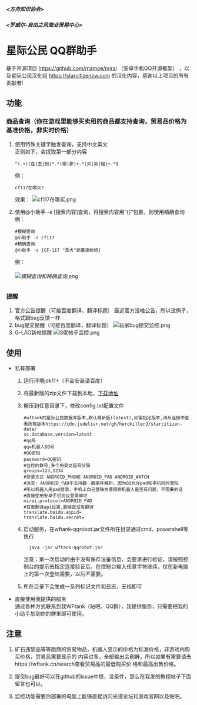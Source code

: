##### <方舟知识协会>

##### <罗威尔-自由之风商业贸易中心>

# 星际公民 QQ群助手

基于开源项目 
https://github.com/mamoe/mirai
（安卓手机QQ开源框架）
，以及星际公民汉化组
https://starcitizenzw.com
的汉化内容，感谢以上项目的所有贡献者!
## 功能

### 商品查询（你在游戏里能够买卖租的商品都支持查询，贸易品价格为基准价格，非实时价格）

1. 使用特殊关键字触发查询，支持中文英文  
   正则如下，会提取第一部分内容
   
    ```regexp
    ^(.+)(在|去|到)*.*(哪|那)+.*(买|卖|租)+.*$
    ```
   例：
   ```
   cf117在哪买?
   ```
   效果：
   ![cf117在哪买.png](https://vip1.loli.io/2021/03/14/CDcaY4AP5j1MeZg.png)
2. 使用@小助手 -s [搜索内容]查询，将搜索内容用“{}”包裹，则使用精确查询
   例：
   ```
   #模糊查询
   @小助手 -s cf117
   #精确查询
   @小助手 -s {CF-117 "恶犬"能量速射炮}
   ```
   例：
   
   ###### ![模糊查询和精确查询.png](https://vip2.loli.io/2021/03/14/Ao2eJUHE6CdzZhn.png)
### 提醒
1. 官方公告提醒（可接百度翻译，翻译标题）
   最近官方没啥公告，所以没例子，格式跟bug反馈一样
2. bug提交提醒（可接百度翻译，翻译标题）
   ![玩家bug提交监控.png](https://vip2.loli.io/2021/03/14/u8YVm9t71CQUse4.png)
3. G-LAO新帖提醒
   ![G佬帖子监控.png](https://vip1.loli.io/2021/03/14/uXCKBQxkDGA4sOm.png)
## 使用

- 私有部署
  1. 运行环境jdk11+（不会安装请百度）
  
  2. 将最新版的zip文件下载到本地，[下载地址](https://1drv.ms/u/s!AprDolSye6dIlJFOb4-j12LgLFf5iw?e=tifffe)
  
  3. 解压到任意目录下，修改config.txt配置文件
  
     ```properties
     #wftank的星际公民数据库版本,默认最新版(latest),如需指定版本,请从连接中查看所有版本https://cdn.jsdelivr.net/gh/herokillerJ/starcitizen-data/
     sc.database.version=latest
     #qq号
     qq=机器人QQ号
     #QQ密码
     password=QQ密码
     #监控的群号,多个用英文逗号分隔
     groups=123,1234
     #登录方式 ANDROID_PHONE ANDROID_PAD ANDROID_WATCH
     #注意: ANDROID_PAD不支持戳一戳事件解析，因为QQ允许pad和手机同时登陆
     #所以机器人用pad登录，手机上自己登陆方便观察机器人是否有问题，不需要的话
     #直接使用安卓手机协议登录即可
     mirai.protocol=ANDROID_PAD
     #百度翻译api设置,删掉就没有翻译
     translate.baidu.appid=
     translate.baidu.secret=
     ```
  
  4. 启动服务，在wftank-qqrobot.jar文件所在目录通过cmd、powershell等执行
  
     ```shell
       java -jar wftank-qqrobot.jar
     ```
  
     注意：第一次启动时由于没有保存设备信息，会要求进行验证，请按照控制台的提示去指定连接验证后，在控制台输入任意字符继续，仅在新电脑上的第一次登陆需要，以后不需要。
  5. 所在目录下会生成一系列标记文件和日志，无视即可
- 直接使用我提供的服务  
   通过各种方式联系到我WFtank（贴吧、QQ群），我提供服务，只需要把我的小助手加到你的群里即可使用。
## 注意
1. 矿石违禁品等等跑商的贸易物品，机器人显示的价格为标准价格，非游戏内购买价格，贸易品需要显示的
内容过多，全部输出会刷屏，所以如果有需要请去https://wftank.cn/search查看贸易品的最低购买价
   格和最高出售价格。
   
2. 提交bug最好可以在github的issue中提，没条件，那么在我发的教程帖子下面留言也可以。
3. 监控功能需要你部署的电脑上能够直接访问光谱论坛和游戏官网以及贴吧。
